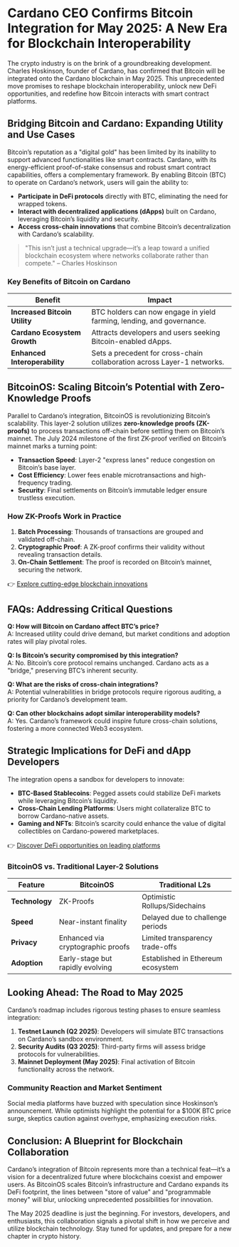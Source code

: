 # Cardano CEO Confirms Bitcoin Integration for May 2025: A New Era for Blockchain Interoperability  

The crypto industry is on the brink of a groundbreaking development. Charles Hoskinson, founder of Cardano, has confirmed that Bitcoin will be integrated onto the Cardano blockchain in May 2025. This unprecedented move promises to reshape blockchain interoperability, unlock new DeFi opportunities, and redefine how Bitcoin interacts with smart contract platforms.  

## Bridging Bitcoin and Cardano: Expanding Utility and Use Cases  

Bitcoin’s reputation as a "digital gold" has been limited by its inability to support advanced functionalities like smart contracts. Cardano, with its energy-efficient proof-of-stake consensus and robust smart contract capabilities, offers a complementary framework. By enabling Bitcoin (BTC) to operate on Cardano’s network, users will gain the ability to:  

- **Participate in DeFi protocols** directly with BTC, eliminating the need for wrapped tokens.  
- **Interact with decentralized applications (dApps)** built on Cardano, leveraging Bitcoin’s liquidity and security.  
- **Access cross-chain innovations** that combine Bitcoin’s decentralization with Cardano’s scalability.  

> "This isn’t just a technical upgrade—it’s a leap toward a unified blockchain ecosystem where networks collaborate rather than compete." – Charles Hoskinson  

### Key Benefits of Bitcoin on Cardano  

| **Benefit**               | **Impact**                                                                 |
|---------------------------|-----------------------------------------------------------------------------|
| **Increased Bitcoin Utility** | BTC holders can now engage in yield farming, lending, and governance.       |
| **Cardano Ecosystem Growth** | Attracts developers and users seeking Bitcoin-enabled dApps.               |
| **Enhanced Interoperability** | Sets a precedent for cross-chain collaboration across Layer-1 networks.    |

## BitcoinOS: Scaling Bitcoin’s Potential with Zero-Knowledge Proofs  

Parallel to Cardano’s integration, BitcoinOS is revolutionizing Bitcoin’s scalability. This layer-2 solution utilizes **zero-knowledge proofs (ZK-proofs)** to process transactions off-chain before settling them on Bitcoin’s mainnet. The July 2024 milestone of the first ZK-proof verified on Bitcoin’s mainnet marks a turning point:  

- **Transaction Speed**: Layer-2 "express lanes" reduce congestion on Bitcoin’s base layer.  
- **Cost Efficiency**: Lower fees enable microtransactions and high-frequency trading.  
- **Security**: Final settlements on Bitcoin’s immutable ledger ensure trustless execution.  

### How ZK-Proofs Work in Practice  

1. **Batch Processing**: Thousands of transactions are grouped and validated off-chain.  
2. **Cryptographic Proof**: A ZK-proof confirms their validity without revealing transaction details.  
3. **On-Chain Settlement**: The proof is recorded on Bitcoin’s mainnet, securing the network.  

👉 [Explore cutting-edge blockchain innovations](https://bit.ly/okx-bonus)  

## FAQs: Addressing Critical Questions  

**Q: How will Bitcoin on Cardano affect BTC’s price?**  
A: Increased utility could drive demand, but market conditions and adoption rates will play pivotal roles.  

**Q: Is Bitcoin’s security compromised by this integration?**  
A: No. Bitcoin’s core protocol remains unchanged. Cardano acts as a "bridge," preserving BTC’s inherent security.  

**Q: What are the risks of cross-chain integrations?**  
A: Potential vulnerabilities in bridge protocols require rigorous auditing, a priority for Cardano’s development team.  

**Q: Can other blockchains adopt similar interoperability models?**  
A: Yes. Cardano’s framework could inspire future cross-chain solutions, fostering a more connected Web3 ecosystem.  

## Strategic Implications for DeFi and dApp Developers  

The integration opens a sandbox for developers to innovate:  

- **BTC-Based Stablecoins**: Pegged assets could stabilize DeFi markets while leveraging Bitcoin’s liquidity.  
- **Cross-Chain Lending Platforms**: Users might collateralize BTC to borrow Cardano-native assets.  
- **Gaming and NFTs**: Bitcoin’s scarcity could enhance the value of digital collectibles on Cardano-powered marketplaces.  

👉 [Discover DeFi opportunities on leading platforms](https://bit.ly/okx-bonus)  

### BitcoinOS vs. Traditional Layer-2 Solutions  

| **Feature**          | **BitcoinOS**                     | **Traditional L2s**               |  
|-----------------------|-----------------------------------|-----------------------------------|  
| **Technology**        | ZK-Proofs                          | Optimistic Rollups/Sidechains     |  
| **Speed**             | Near-instant finality              | Delayed due to challenge periods  |  
| **Privacy**           | Enhanced via cryptographic proofs  | Limited transparency trade-offs   |  
| **Adoption**          | Early-stage but rapidly evolving   | Established in Ethereum ecosystem |  

## Looking Ahead: The Road to May 2025  

Cardano’s roadmap includes rigorous testing phases to ensure seamless integration:  

1. **Testnet Launch (Q2 2025)**: Developers will simulate BTC transactions on Cardano’s sandbox environment.  
2. **Security Audits (Q3 2025)**: Third-party firms will assess bridge protocols for vulnerabilities.  
3. **Mainnet Deployment (May 2025)**: Final activation of Bitcoin functionality across the network.  

### Community Reaction and Market Sentiment  

Social media platforms have buzzed with speculation since Hoskinson’s announcement. While optimists highlight the potential for a $100K BTC price surge, skeptics caution against overhype, emphasizing execution risks.  

## Conclusion: A Blueprint for Blockchain Collaboration  

Cardano’s integration of Bitcoin represents more than a technical feat—it’s a vision for a decentralized future where blockchains coexist and empower users. As BitcoinOS scales Bitcoin’s infrastructure and Cardano expands its DeFi footprint, the lines between "store of value" and "programmable money" will blur, unlocking unprecedented possibilities for innovation.  

The May 2025 deadline is just the beginning. For investors, developers, and enthusiasts, this collaboration signals a pivotal shift in how we perceive and utilize blockchain technology. Stay tuned for updates, and prepare for a new chapter in crypto history.